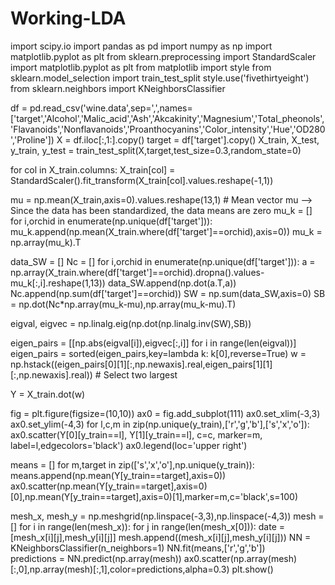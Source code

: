 # Working-LDA
import scipy.io
import pandas as pd
import numpy as np
import matplotlib.pyplot as plt
from sklearn.preprocessing import StandardScaler
import matplotlib.pyplot as plt
from matplotlib import style
from sklearn.model_selection import train_test_split
style.use('fivethirtyeight')
from sklearn.neighbors import KNeighborsClassifier



df = pd.read_csv('wine.data',sep=',',names=['target','Alcohol','Malic_acid','Ash','Akcakinity','Magnesium','Total_pheonols','Flavanoids','Nonflavanoids','Proanthocyanins','Color_intensity','Hue','OD280','Proline'])
X = df.iloc[:,1:].copy()
target = df['target'].copy()
X_train, X_test, y_train, y_test = train_test_split(X,target,test_size=0.3,random_state=0) 


for col in X_train.columns:
    X_train[col] = StandardScaler().fit_transform(X_train[col].values.reshape(-1,1))
    

mu = np.mean(X_train,axis=0).values.reshape(13,1) # Mean vector mu --> Since the data has been standardized, the data means are zero 
mu_k = []
for i,orchid in enumerate(np.unique(df['target'])):
    mu_k.append(np.mean(X_train.where(df['target']==orchid),axis=0))
mu_k = np.array(mu_k).T


data_SW = []
Nc = []
for i,orchid in enumerate(np.unique(df['target'])):
    a = np.array(X_train.where(df['target']==orchid).dropna().values-mu_k[:,i].reshape(1,13))
    data_SW.append(np.dot(a.T,a))
    Nc.append(np.sum(df['target']==orchid))
SW = np.sum(data_SW,axis=0)
SB = np.dot(Nc*np.array(mu_k-mu),np.array(mu_k-mu).T)
   

eigval, eigvec = np.linalg.eig(np.dot(np.linalg.inv(SW),SB))
    

eigen_pairs = [[np.abs(eigval[i]),eigvec[:,i]] for i in range(len(eigval))]
eigen_pairs = sorted(eigen_pairs,key=lambda k: k[0],reverse=True)
w = np.hstack((eigen_pairs[0][1][:,np.newaxis].real,eigen_pairs[1][1][:,np.newaxis].real)) # Select two largest

Y = X_train.dot(w)

fig = plt.figure(figsize=(10,10))
ax0 = fig.add_subplot(111)
ax0.set_xlim(-3,3)
ax0.set_ylim(-4,3)
for l,c,m in zip(np.unique(y_train),['r','g','b'],['s','x','o']):
    ax0.scatter(Y[0][y_train==l],
                Y[1][y_train==l],
               c=c, marker=m, label=l,edgecolors='black')
ax0.legend(loc='upper right')

means = []
for m,target in zip(['s','x','o'],np.unique(y_train)):
    means.append(np.mean(Y[y_train==target],axis=0))
    ax0.scatter(np.mean(Y[y_train==target],axis=0)[0],np.mean(Y[y_train==target],axis=0)[1],marker=m,c='black',s=100)
   
mesh_x, mesh_y = np.meshgrid(np.linspace(-3,3),np.linspace(-4,3)) 
mesh = []
for i in range(len(mesh_x)):
    for j in range(len(mesh_x[0])):
        date = [mesh_x[i][j],mesh_y[i][j]]
        mesh.append((mesh_x[i][j],mesh_y[i][j]))
NN = KNeighborsClassifier(n_neighbors=1)
NN.fit(means,['r','g','b'])        
predictions = NN.predict(np.array(mesh))
ax0.scatter(np.array(mesh)[:,0],np.array(mesh)[:,1],color=predictions,alpha=0.3)
plt.show()

